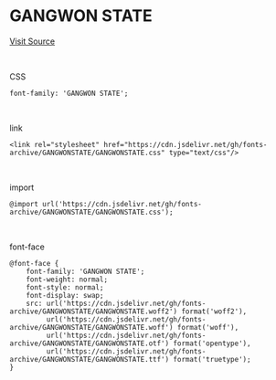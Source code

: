 # GANGWON STATE

[Visit Source](https://state.gwd.go.kr/portal/introduce/symbol/font)

&nbsp;

CSS

```
font-family: 'GANGWON STATE';
```

&nbsp;

link

```
<link rel="stylesheet" href="https://cdn.jsdelivr.net/gh/fonts-archive/GANGWONSTATE/GANGWONSTATE.css" type="text/css"/>
```

&nbsp;

import

```
@import url('https://cdn.jsdelivr.net/gh/fonts-archive/GANGWONSTATE/GANGWONSTATE.css');
```

&nbsp;

font-face

```
@font-face {
    font-family: 'GANGWON STATE';
    font-weight: normal;
    font-style: normal;
    font-display: swap;
    src: url('https://cdn.jsdelivr.net/gh/fonts-archive/GANGWONSTATE/GANGWONSTATE.woff2') format('woff2'),
         url('https://cdn.jsdelivr.net/gh/fonts-archive/GANGWONSTATE/GANGWONSTATE.woff') format('woff'),
         url('https://cdn.jsdelivr.net/gh/fonts-archive/GANGWONSTATE/GANGWONSTATE.otf') format('opentype'),
         url('https://cdn.jsdelivr.net/gh/fonts-archive/GANGWONSTATE/GANGWONSTATE.ttf') format('truetype');
}
```
